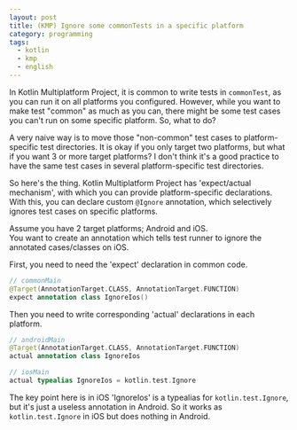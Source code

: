 ```yaml
---
layout: post
title: (KMP) Ignore some commonTests in a specific platform
category: programming
tags:
  - kotlin
  - kmp
  - english
---
```


In Kotlin Multiplatform Project, it is common to write tests in `commonTest`, as you can run it on all platforms you configured. However, while you want to make test "common" as much as you can, there might be some test cases you can't run on some specific platform. So, what to do?

A very naive way is to move those "non-common" test cases to platform-specific test directories. It is okay if you only target two platforms, but what if you want 3 or more target platforms? I don't think it's a good practice to have the same test cases in several platform-specific test directories.

So here's the thing. Kotlin Multiplatform Project has 'expect/actual mechanism', with which you can provide platform-specific declarations. With this, you can declare custom `@Ignore` annotation, which selectively ignores test cases on specific platforms.

Assume you have 2 target platforms; Android and iOS.   
You want to create an annotation which tells test runner to ignore the annotated cases/classes on iOS.

First, you need to need the 'expect' declaration in common code.

```kotlin
// commonMain
@Target(AnnotationTarget.CLASS, AnnotationTarget.FUNCTION)
expect annotation class IgnoreIos()
```

Then you need to write corresponding 'actual' declarations in each platform.

```kotlin
// androidMain
@Target(AnnotationTarget.CLASS, AnnotationTarget.FUNCTION)
actual annotation class IgnoreIos
```

```kotlin
// iosMain
actual typealias IgnoreIos = kotlin.test.Ignore
```

The key point here is in iOS 'IgnoreIos' is a typealias for `kotlin.test.Ignore`, but it's just a useless annotation in Android. So it works as `kotlin.test.Ignore` in iOS but does nothing in Android.
